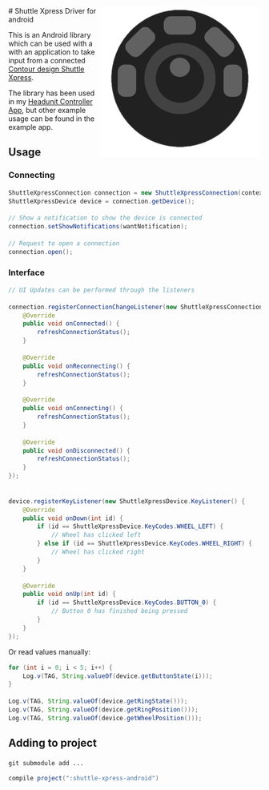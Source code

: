 <img align="right" src="icon.png" height="300">
# Shuttle Xpress Driver for android

This is an Android library which can be used with a with an application to take input from a connected [Contour design Shuttle Xpress](https://contour-design.co.uk/product/shuttlexpress/).

The library has been used in my [Headunit Controller App](https://github.com/freshollie/AndroidHeadunitController), but other example usage can be found in the example app.

## Usage

### Connecting

```java
ShuttleXpressConnection connection = new ShuttleXpressConnection(context);
ShuttleXpressDevice device = connection.getDevice();

// Show a notification to show the device is connected
connection.setShowNotifications(wantNotification);

// Request to open a connection
connection.open();
```
     
### Interface

```java
// UI Updates can be performed through the listeners

connection.registerConnectionChangeListener(new ShuttleXpressConnection.ConnectionStateChangeListener() {
    @Override
    public void onConnected() {
        refreshConnectionStatus();
    }

    @Override
    public void onReconnecting() {
        refreshConnectionStatus();
    }

    @Override
    public void onConnecting() {
        refreshConnectionStatus();
    }

    @Override
    public void onDisconnected() {
        refreshConnectionStatus();
    }
});


device.registerKeyListener(new ShuttleXpressDevice.KeyListener() {
    @Override
    public void onDown(int id) {
        if (id == ShuttleXpressDevice.KeyCodes.WHEEL_LEFT) {
            // Wheel has clicked left
        } else if (id == ShuttleXpressDevice.KeyCodes.WHEEL_RIGHT) {
            // Wheel has clicked right
        }
    }

    @Override
    public void onUp(int id) {
        if (id == ShuttleXpressDevice.KeyCodes.BUTTON_0) {
            // Button 0 has finished being pressed
        }
    }
});
```
   
Or read values manually:

```java
for (int i = 0; i < 5; i++) {
    Log.v(TAG, String.valueOf(device.getButtonState(i)));
}

Log.v(TAG, String.valueOf(device.getRingState()));
Log.v(TAG, String.valueOf(device.getRingPosition()));
Log.v(TAG, String.valueOf(device.getWheelPosition()));
```
    
    

## Adding to project

`git submodule add ...`

```gradle
compile project(":shuttle-xpress-android")
```
